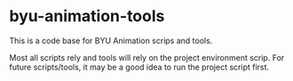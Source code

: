 byu-animation-tools
=============

This is a code base for BYU Animation scrips and tools.

Most all scripts rely and tools will rely on the project environment scrip.
For future scripts/tools, it may be a good idea to run the project script first.

